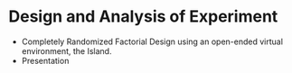 # Design and Analysis of Experiment

 - Completely Randomized Factorial Design using an open-ended virtual environment, the Island.
 - Presentation
